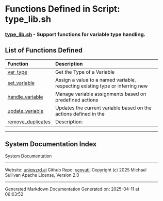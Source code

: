 # Functions Defined in Script: type_lib.sh

### [type_lib.sh](/docs/shdoc/bin/shinclude/scripts/type_lib.sh.md) - Support functions for variable type handling.

## List of Functions Defined

| Function | Description |
|:--|:--|
| [var_type](functions/var_type.md) | Get the Type of a Variable |
| [set_variable](functions/set_variable.md) | Assign a value to a named variable, respecting existing type or inferring new |
| [handle_variable](functions/handle_variable.md) | Manage variable assignments based on predefined actions |
| [update_variable](functions/update_variable.md) | Updates the current variable based on the actions defined in the |
| [remove_duplicates](functions/remove_duplicates.md) | Description: |

---

## System Documentation Index

[System Documentation](/README.md)

---

Website: [unixwzrd.ai](https://unixwzrd.ai)
Github Repo: [venvutil](https://github.com/unixwzrd/venvutil)
Copyright (c) 2025 Michael Sullivan
Apache License, Version 2.0

---

Generated Markdown Documentation
Generated on: 2025-04-11 at 06:03:52
